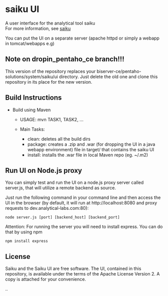 saiku UI
==============================
A user interface for the analytical tool saiku <br />
For more information, see [saiku](http://saikuanalytics.com)

You can put the UI on a separate server (apache httpd or simply a webapp in tomcat/webapps e.g)

Note on dropin_pentaho_ce branch!!!
-----------------------------------
This version of the repository replaces your biserver-ce/pentaho-solutions/system/saiku/ui directory.  Just delete the old one and clone this repository in its place for the new version.


Build Instructions
------------------

* Build using Maven

	- USAGE: mvn TASK1, TASK2, ...
	
	- Main Tasks:
	
		+ clean: deletes all the build dirs
		+ package: creates a .zip and .war (for dropping the UI in a java webapp environment) file in target/ that contains the saiku UI
		+ install: installs the .war file in local Maven repo (eg. ~/.m2)


Run UI on Node.js proxy
------------------
You can simply test and run the UI on a node.js proxy server called server.js, that will utilize a remote backend as source.

Just run the following command in your command line and then access the UI in
the browser (by default, it will run at http://localhost:8080 and proxy requests to dev.analytical-labs.com:80):

    node server.js [port] [backend_host] [backend_port]


Attention: For running the server you will need to install express.
You can do that by using npm

    npm install express
    
License
------------------
Saiku and the Saiku UI are free software. The UI, contained in this repository,
is available under the terms of the Apache License Version 2. A copy is attached for your convenience.

..
